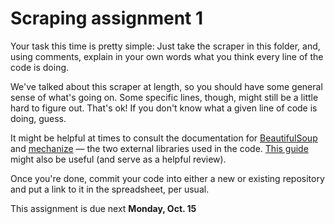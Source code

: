 # Scraping assignment 1

Your task this time is pretty simple: Just take the scraper in this folder, and, using comments, explain in your own words what you think every line of the code is doing.

We've talked about this scraper at length, so you should have some general sense of what's going on. Some specific lines, though, might still be a little hard to figure out. That's ok! If you don't know what a given line of code is doing, guess.

It might be helpful at times to consult the documentation for [BeautifulSoup](https://www.crummy.com/software/BeautifulSoup/bs4/doc/) and [mechanize](https://mechanize.readthedocs.io/en/latest/) — the two external libraries used in the code. [This guide](https://first-web-scraper.readthedocs.io/en/latest/) might also be useful (and serve as a helpful review).

Once you're done, commit your code into either a new or existing repository and put a link to it in the spreadsheet, per usual.

This assignment is due next **Monday, Oct. 15**